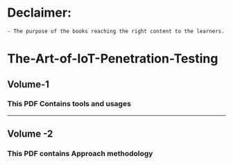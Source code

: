 # Declaimer:

    - The purpose of the books reaching the right content to the learners.


# The-Art-of-IoT-Penetration-Testing 

## Volume-1

### This PDF Contains tools and usages 

****************************************************************************************************************************************************************

## Volume -2 

### This  PDF contains Approach methodology

